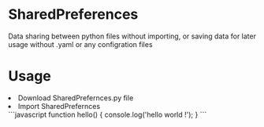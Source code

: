 # SharedPreferences
 Data sharing between python files without importing, or saving data for later usage without .yaml or any configration files
# Usage
<li>Download SharedPrefernces.py file</li>
<li>Import SharedPrefernces</li>
```javascript
function hello() { 
    console.log('hello world !'); 
} 
```

